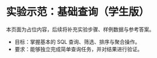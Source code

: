 # 实验示范：基础查询（学生版）

本页面为占位内容，后续将补充实验步骤、样例数据与参考答案。

- 目标：掌握基本的 SQL 查询、筛选、排序与聚合操作。
- 要求：能够独立完成简单查询任务，并对结果进行验证。 